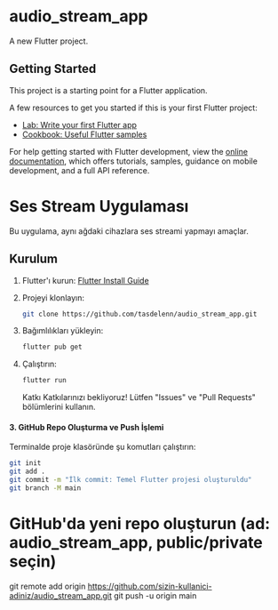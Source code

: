 # audio_stream_app

A new Flutter project.

## Getting Started

This project is a starting point for a Flutter application.

A few resources to get you started if this is your first Flutter project:

- [Lab: Write your first Flutter app](https://docs.flutter.dev/get-started/codelab)
- [Cookbook: Useful Flutter samples](https://docs.flutter.dev/cookbook)

For help getting started with Flutter development, view the
[online documentation](https://docs.flutter.dev/), which offers tutorials,
samples, guidance on mobile development, and a full API reference.


# Ses Stream Uygulaması

Bu uygulama, aynı ağdaki cihazlara ses streami yapmayı amaçlar.

## Kurulum
1. Flutter'ı kurun: [Flutter Install Guide](https://docs.flutter.dev/get-started/install)
2. Projeyi klonlayın:
   ```bash
   git clone https://github.com/tasdelenn/audio_stream_app.git 
   ```
3. Bağımlılıkları yükleyin:

   ```bash
   flutter pub get
   ```
4. Çalıştırın:
   ```bash
   flutter run
   ```
   
   Katkı
Katkılarınızı bekliyoruz! Lütfen "Issues" ve "Pull Requests" bölümlerini kullanın.

#### **3. GitHub Repo Oluşturma ve Push İşlemi**
Terminalde proje klasöründe şu komutları çalıştırın:
```bash
git init
git add .
git commit -m "İlk commit: Temel Flutter projesi oluşturuldu"
git branch -M main
```

# GitHub'da yeni repo oluşturun (ad: audio_stream_app, public/private seçin)
git remote add origin https://github.com/sizin-kullanici-adiniz/audio_stream_app.git
git push -u origin main
